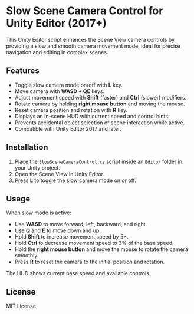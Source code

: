 # Slow Scene Camera Control for Unity Editor (2017+)

This Unity Editor script enhances the Scene View camera controls by providing a slow and smooth camera movement mode, ideal for precise navigation and editing in complex scenes.

## Features

- Toggle slow camera mode on/off with **L** key.
- Move camera with **WASD + QE** keys.
- Adjust movement speed with **Shift** (faster) and **Ctrl** (slower) modifiers.
- Rotate camera by holding **right mouse button** and moving the mouse.
- Reset camera position and rotation with **R** key.
- Displays an in-scene HUD with current speed and control hints.
- Prevents accidental object selection or scene interaction while active.
- Compatible with Unity Editor 2017 and later.

## Installation

1. Place the `SlowSceneCameraControl.cs` script inside an `Editor` folder in your Unity project.
2. Open the Scene View in Unity Editor.
3. Press **L** to toggle the slow camera mode on or off.

## Usage

When slow mode is active:

- Use **WASD** to move forward, left, backward, and right.
- Use **Q** and **E** to move down and up.
- Hold **Shift** to increase movement speed by 5×.
- Hold **Ctrl** to decrease movement speed to 3% of the base speed.
- Hold the **right mouse button** and move the mouse to rotate the camera smoothly.
- Press **R** to reset the camera to the initial position and rotation.

The HUD shows current base speed and available controls.

## License

MIT License
